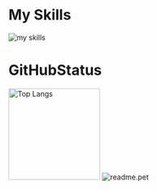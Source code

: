 <h1>My Skills</h1>
<img alt="my skills" src="https://skillicons.dev/icons?&perline=5&i=ae,blender,bootstrap,cloudflare,codepen,css,discord,docker,firebase,github,heroku,html,ai,js,jquery,p5js,php,pr,ruby,vercel" />

<h1>GitHubStatus</h1>
<p align="left">
<img alt="Top Langs" height="180px"src="https://github-readme-stats.vercel.app/api/top-langs/?username=bearpoohkanayan&layout=compact">
<img alt="readme.pet" src="https://readme.pet/api?username=bearpoohkanayan" />
</p>
